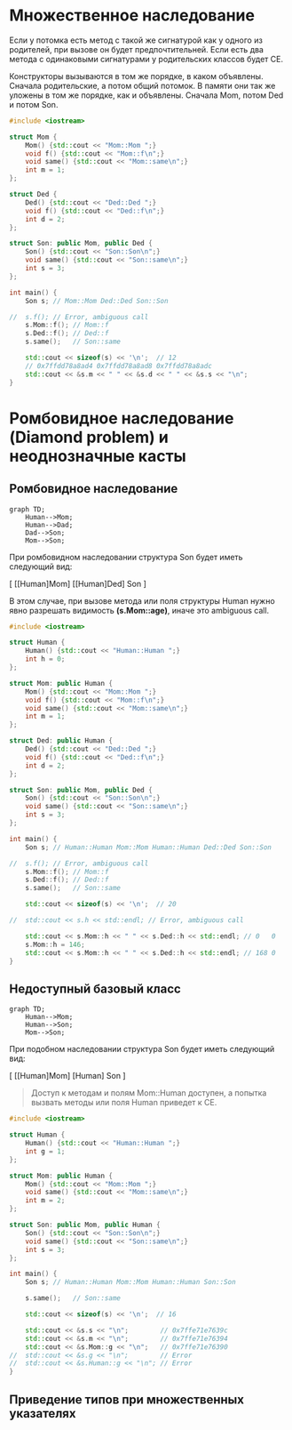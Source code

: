 <!-- 1. [Приведедие типов при наследовании](#приведедие-типов-при-наследовании)
    - [Каст от потомка к родителю](#каст-от-потомка-к-родителю)
    - [Каст от родителя к потомку](#каст-от-родителя-к-потомку)
    - [Empty base optimization](#empty-base-optimization) -->

# Множественное наследование

Если у потомка есть метод с такой же сигнатурой как у одного из родителей, при вызове он будет предпочтительней. Если есть два метода с одинаковыми сигнатурами у родительских классов будет CE.

Конструкторы вызываются в том же порядке, в каком объявлены. Сначала родительские, а потом общий потомок. В памяти они так же уложены в том же порядке, как и объявлены. Сначала Mom, потом Ded и потом Son.

```C++
#include <iostream>

struct Mom {
    Mom() {std::cout << "Mom::Mom ";}
    void f() {std::cout << "Mom::f\n";}
    void same() {std::cout << "Mom::same\n";}
    int m = 1;
};

struct Ded {
    Ded() {std::cout << "Ded::Ded ";}
    void f() {std::cout << "Ded::f\n";}
    int d = 2;
};

struct Son: public Mom, public Ded {
    Son() {std::cout << "Son::Son\n";}
    void same() {std::cout << "Son::same\n";}
    int s = 3;
};

int main() {
    Son s; // Mom::Mom Ded::Ded Son::Son

//  s.f(); // Error, ambiguous call
    s.Mom::f(); // Mom::f
    s.Ded::f(); // Ded::f
    s.same();   // Son::same

    std::cout << sizeof(s) << '\n';  // 12
    // 0x7ffdd78a8ad4 0x7ffdd78a8ad8 0x7ffdd78a8adc
    std::cout << &s.m << " " << &s.d << " " << &s.s << "\n";
}
```

# Ромбовидное наследование (Diamond problem) и неоднозначные касты

## Ромбовидное наследование

```mermaid
graph TD;
    Human-->Mom;
    Human-->Dad;
    Dad-->Son;
    Mom-->Son;
```

При ромбовидном наследовании структура Son будет иметь следующий вид:

[ [[Human]Mom] [[Human]Ded] Son ]

В этом случае, при вызове метода или поля структуры Human нужно явно разрешать видимость **(s.Mom::age)**, иначе это ambiguous call.

```C++
#include <iostream>

struct Human {
    Human() {std::cout << "Human::Human ";}
    int h = 0;
};

struct Mom: public Human {
    Mom() {std::cout << "Mom::Mom ";}
    void f() {std::cout << "Mom::f\n";}
    void same() {std::cout << "Mom::same\n";}
    int m = 1;
};

struct Ded: public Human {
    Ded() {std::cout << "Ded::Ded ";}
    void f() {std::cout << "Ded::f\n";}
    int d = 2;
};

struct Son: public Mom, public Ded {
    Son() {std::cout << "Son::Son\n";}
    void same() {std::cout << "Son::same\n";}
    int s = 3;
};

int main() {
    Son s; // Human::Human Mom::Mom Human::Human Ded::Ded Son::Son

//  s.f(); // Error, ambiguous call
    s.Mom::f(); // Mom::f
    s.Ded::f(); // Ded::f
    s.same();   // Son::same

    std::cout << sizeof(s) << '\n';  // 20

//  std::cout << s.h << std::endl; // Error, ambiguous call

    std::cout << s.Mom::h << " " << s.Ded::h << std::endl; // 0   0
    s.Mom::h = 146;
    std::cout << s.Mom::h << " " << s.Ded::h << std::endl; // 168 0
}
```

## Недоступный базовый класс

```mermaid
graph TD;
    Human-->Mom;
    Human-->Son;
    Mom-->Son;
```

При подобном наследовании структура Son будет иметь следующий вид:

[ [[Human]Mom] [Human] Son ]

> Доступ к методам и полям Mom::Human доступен, а попытка вызвать методы или поля Human приведет к CE. 

```C++
#include <iostream>

struct Human {
    Human() {std::cout << "Human::Human ";}
    int g = 1;
};

struct Mom: public Human {
    Mom() {std::cout << "Mom::Mom ";}
    void same() {std::cout << "Mom::same\n";}
    int m = 2;
};

struct Son: public Mom, public Human {
    Son() {std::cout << "Son::Son\n";}
    void same() {std::cout << "Son::same\n";}
    int s = 3;
};

int main() {
    Son s; // Human::Human Mom::Mom Human::Human Son::Son

    s.same();   // Son::same

    std::cout << sizeof(s) << '\n';  // 16

    std::cout << &s.s << "\n";        // 0x7ffe71e7639c
    std::cout << &s.m << "\n";        // 0x7ffe71e76394
    std::cout << &s.Mom::g << "\n";   // 0x7ffe71e76390
//  std::cout << &s.g << "\n";        // Error
//  std::cout << &s.Human::g << "\n"; // Error
}
```

## Приведение типов при множественных указателях

```C++
```